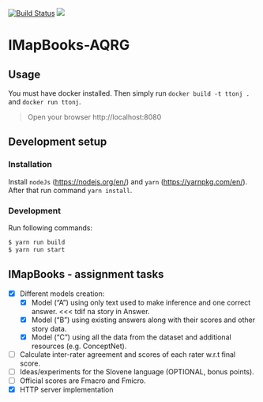 [![Build Status](https://travis-ci.org/travis-ci/travis-web.svg?branch=master)](https://travis-ci.org/travis-ci/travis-web) 
[![](https://img.shields.io/docker/build/jrottenberg/ffmpeg.svg)](https://hub.docker.com/r/tilen/sag)

# IMapBooks-AQRG

## Usage
You must have docker installed. Then simply run `docker build -t ttonj .` and `docker run ttonj`.
> Open your browser http://localhost:8080

## Development setup
### Installation
Install `nodeJs` (https://nodejs.org/en/) and `yarn` (https://yarnpkg.com/en/). 
After that run command `yarn install`.

### Development
Run following commands:
```bash
$ yarn run build
$ yarn run start
```

## IMapBooks - assignment tasks
- [x] Different models creation:
  - [x] Model (“A”) using only text used to make inference and one correct answer. <<< tdif na story in Answer.
  - [x] Model (“B”) using existing answers along with their scores and other story data.
  - [x] Model (“C”) using all the data from the dataset and additional resources (e.g. ConceptNet).

- [ ] Calculate inter-rater agreement and scores of each rater w.r.t final
score.
- [ ] Ideas/experiments for the Slovene language (OPTIONAL, bonus
points).
- [ ] Official scores are Fmacro and Fmicro.
- [x] HTTP server implementation
